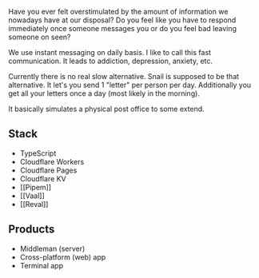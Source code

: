 Have you ever felt overstimulated by the amount of information we nowadays have at our disposal? Do you feel like you have to respond immediately once someone messages you or do you feel bad leaving someone on seen?

We use instant messaging on daily basis. I like to call this fast communication. It leads to addiction, depression, anxiety, etc.

Currently there is no real slow alternative. Snail is supposed to be that alternative. It let's you send 1 "letter" per person per day. Additionally you get all your letters once a day (most likely in the morning).

It basically simulates a physical post office to some extend.

## Stack
- TypeScript
- Cloudflare Workers
- Cloudflare Pages
- Cloudflare KV
- [[Pipem]]
- [[Vaal]]
- [[Reval]]

## Products
- Middleman (server)
- Cross-platform (web) app
- Terminal app